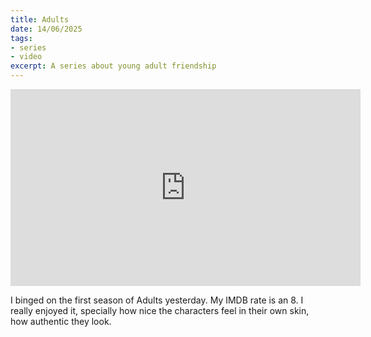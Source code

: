 ```yaml
---
title: Adults
date: 14/06/2025
tags: 
- series
- video
excerpt: A series about young adult friendship
---
```



<iframe width="560" height="315" src="https://www.youtube.com/embed/dIUyP-tKWbw?si=DrumUSLFxXaTpU59" title="YouTube video player" frameborder="0" allow="accelerometer; autoplay; clipboard-write; encrypted-media; gyroscope; picture-in-picture; web-share" referrerpolicy="strict-origin-when-cross-origin" allowfullscreen></iframe>

I binged on the first season of Adults yesterday. My IMDB rate is an 8. 
I really enjoyed it, specially how nice the characters feel in their own skin, how authentic they look.